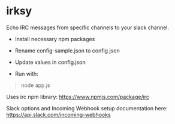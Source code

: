 # irksy
Echo IRC messages from specific channels to your slack channel.

- Install necessary npm packages
- Rename config-sample.json to config.json
- Update values in config.json

- Run with:
> node app.js

Uses irc npm library: 
https://www.npmjs.com/package/irc

Slack options and Incoming Webhook setup documentation here:
https://api.slack.com/incoming-webhooks
